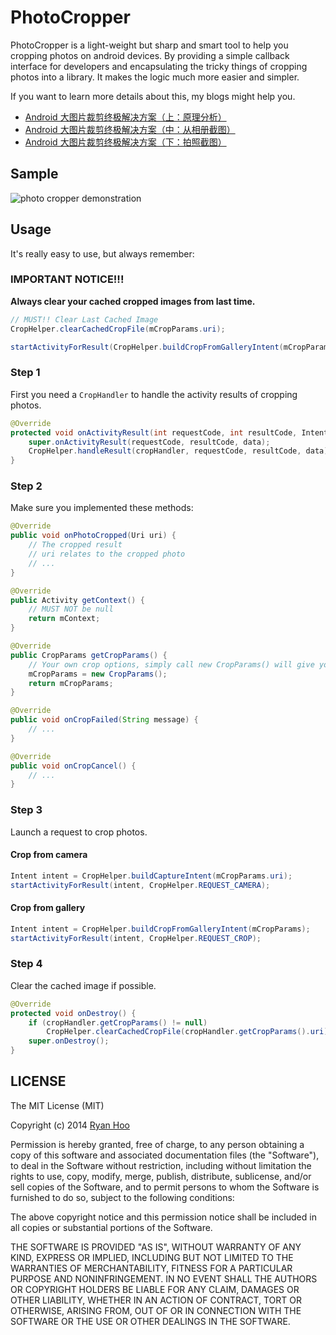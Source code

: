 # PhotoCropper

PhotoCropper is a light-weight but sharp and smart tool to help you cropping photos on android devices. By providing a simple callback interface for developers and encapsulating the tricky things of cropping photos into a library. It makes the logic much more easier and simpler.

If you want to learn more details about this, my blogs might help you.

- [Android 大图片裁剪终极解决方案（上：原理分析）][2]
- [Android 大图片裁剪终极解决方案（中：从相册截图）][3]
- [Android 大图片裁剪终极解决方案（下：拍照截图）][4]

## Sample
![photo cropper demonstration][1]

## Usage

It's really easy to use, but always remember:

### IMPORTANT NOTICE!!!

**Always clear your cached cropped images from last time.**

```java
// MUST!! Clear Last Cached Image
CropHelper.clearCachedCropFile(mCropParams.uri);

startActivityForResult(CropHelper.buildCropFromGalleryIntent(mCropParams), CropHelper.REQUEST_CROP);
```

### Step 1

First you need a ``CropHandler`` to handle the activity results of cropping photos.

```java
@Override
protected void onActivityResult(int requestCode, int resultCode, Intent data) {
    super.onActivityResult(requestCode, resultCode, data);
    CropHelper.handleResult(cropHandler, requestCode, resultCode, data);
}
```

### Step 2

Make sure you implemented these methods:

```java
@Override
public void onPhotoCropped(Uri uri) {
    // The cropped result
    // uri relates to the cropped photo
    // ...
}

@Override
public Activity getContext() {
    // MUST NOT be null
    return mContext;
}

@Override
public CropParams getCropParams() {
    // Your own crop options, simply call new CropParams() will give you a set of default crop options 
    mCropParams = new CropParams();
    return mCropParams;
}

@Override
public void onCropFailed(String message) {
    // ...
}

@Override
public void onCropCancel() {
    // ...
}
```

### Step 3

Launch a request to crop photos.

#### Crop from camera

```java
Intent intent = CropHelper.buildCaptureIntent(mCropParams.uri);
startActivityForResult(intent, CropHelper.REQUEST_CAMERA);
```

#### Crop from gallery

```java
Intent intent = CropHelper.buildCropFromGalleryIntent(mCropParams);
startActivityForResult(intent, CropHelper.REQUEST_CROP);
```
### Step 4

Clear the cached image if possible.

```java
@Override
protected void onDestroy() {
    if (cropHandler.getCropParams() != null)
        CropHelper.clearCachedCropFile(cropHandler.getCropParams().uri);
    super.onDestroy();
}
```

## LICENSE
The MIT License (MIT)

Copyright (c) 2014 [Ryan Hoo][5]

Permission is hereby granted, free of charge, to any person obtaining a copy
of this software and associated documentation files (the "Software"), to deal
in the Software without restriction, including without limitation the rights
to use, copy, modify, merge, publish, distribute, sublicense, and/or sell
copies of the Software, and to permit persons to whom the Software is
furnished to do so, subject to the following conditions:

The above copyright notice and this permission notice shall be included in all
copies or substantial portions of the Software.

THE SOFTWARE IS PROVIDED "AS IS", WITHOUT WARRANTY OF ANY KIND, EXPRESS OR
IMPLIED, INCLUDING BUT NOT LIMITED TO THE WARRANTIES OF MERCHANTABILITY,
FITNESS FOR A PARTICULAR PURPOSE AND NONINFRINGEMENT. IN NO EVENT SHALL THE
AUTHORS OR COPYRIGHT HOLDERS BE LIABLE FOR ANY CLAIM, DAMAGES OR OTHER
LIABILITY, WHETHER IN AN ACTION OF CONTRACT, TORT OR OTHERWISE, ARISING FROM,
OUT OF OR IN CONNECTION WITH THE SOFTWARE OR THE USE OR OTHER DEALINGS IN THE
SOFTWARE.

[1]: /images/photo-cropper-demonstration.gif
[2]: http://ryanhoo.github.io/blog/2014/05/26/the-ultimate-approach-to-crop-photos-on-android-1
[3]: http://ryanhoo.github.io/blog/2014/06/03/the-ultimate-approach-to-crop-photos-on-android-2
[4]: http://ryanhoo.github.io/blog/2014/06/03/the-ultimate-approach-to-crop-photos-on-android-3
[5]: mailto:ryan.hoo.j@gmail.com
